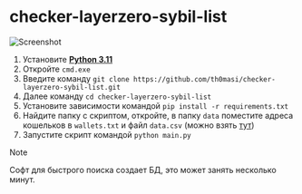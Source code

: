 # checker-layerzero-sybil-list

![Screenshot](https://i.imgur.com/h8fuM9g.png)  

1. Установите [**Python 3.11**](https://www.python.org/downloads/release/python-3110/)  
2. Откройте `cmd.exe`
3. Введите команду `git clone https://github.com/th0masi/checker-layerzero-sybil-list.git`
4. Далее команду `cd checker-layerzero-sybil-list`
5. Установите зависимости командой `pip install -r requirements.txt`
6. Найдите папку с скриптом, откройте, в папку `data` поместите адреса кошельков в `wallets.txt` и файл `data.csv` (можно взять [тут](https://t.me/by_munris/164))
7. Запустите скрипт командой `python main.py`

> [!NOTE]
> Софт для быстрого поиска создает БД, это может занять несколько минут.

